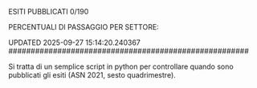 ESITI PUBBLICATI 0/190 

PERCENTUALI DI PASSAGGIO PER SETTORE:

UPDATED 2025-09-27 15:14:20.240367
###################################################### 

Si tratta di un semplice script in python per controllare quando sono pubblicati gli esiti (ASN 2021, sesto quadrimestre).


